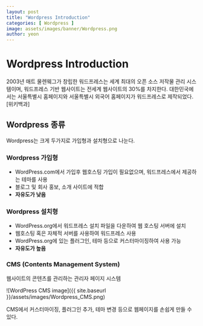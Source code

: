 ```yaml
---
layout: post
title: "Wordpress Introduction" 
categories: [ Wordpress ]
image: assets/images/banner/Wordpress.png
author: yeon
---
```


# Wordpress Introduction
2003년 매트 물렌웨그가 창립한 워드프레스는 세계 최대의 오픈 소스 저작물 관리 시스템이며, 워드프레스 기반 웹사이트는 전세계 웹사이트의 30%를 차지한다. 대한민국에서는 서울특별시 홈페이지와 서울특별시 외국어 홈페이지가 워드프레스로 제작되었다. [위키백과]


## Wordpress 종류
Wordpress는 크게 두가지로 가입형과 설치형으로 나눈다.

### Wordpress 가입형
- WordPress.com에서 가입후 웹호스팅 가입이 필요없으며, 워드프레스에서 제공하는 테마를 사용
- 블로그 및 회사 홍보, 소개 사이트에 적합
- **자유도가 낮음**

### Wordpress 설치형
- WordPress.org에서 워드프레스 설치 파일을 다운하여 웹 호스팅 서버에 설치
- 웹호스팅 혹은 자체적 서버를 사용하여 워드프레스 사용
- WordPress.org에 있는 플러그인, 테마 등으로 커스터마이징하여 사용 가능
- **자유도가 높음**

### CMS (Contents Management System)
웹사이트의 콘텐츠를 관리하는 관리자 페이지 시스템

![WordPress CMS image]({{ site.baseurl }}/assets/images/Wordpress_CMS.png)

CMS에서 커스터마이징, 플러그인 추가, 테마 변경 등으로 웹페이지를 손쉽게 만들 수 있다.